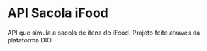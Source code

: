 # API Sacola iFood
 API que simula a sacola de itens do iFood. Projeto feito através da plataforma DIO
